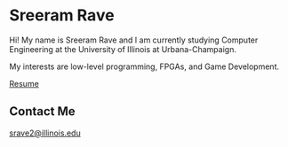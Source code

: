 # Sreeram Rave
Hi! My name is Sreeram Rave and I am currently studying Computer Engineering at the University of Illinois at Urbana-Champaign.

My interests are low-level programming, FPGAs, and Game Development.

[Resume](https://drive.google.com/file/d/1CvSHIow5fNI0qdiq6odZAqgQDitOAY2E/view?usp=drivesdk)

## Contact Me
srave2@illinois.edu
